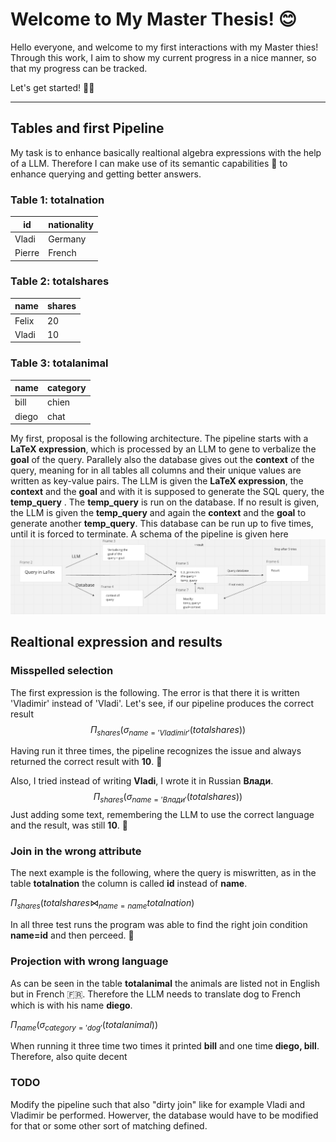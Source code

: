 # Welcome to My Master Thesis! 😊

Hello everyone, and welcome to my first interactions with my Master thies!  Through this work, I aim to show my current progress in a nice manner, so that my progress can be tracked.

Let's get started! 👋🏻

---

## Tables and first Pipeline

My task is to enhance basically realtional algebra expressions with the help of a LLM.
Therefore I can make use of its semantic capabilities 🧠 to enhance querying and getting better answers.

### Table 1: totalnation

| id            | nationality   | 
|---------------|---------------|
| Vladi         | Germany       |
| Pierre        | French        |


### Table 2: totalshares

| name          | shares   | 
|---------------|----------|
| Felix         | 20       |
| Vladi         | 10       |

### Table 3: totalanimal

| name          | category   | 
|---------------|------------|
| bill          | chien      |
| diego         | chat       |


My first, proposal is the following architecture. The pipeline starts with a **LaTeX expression**, which is processed by an LLM to gene to verbalize the **goal** of the query. Parallely also the database gives out the **context** of the query, meaning for in all tables all columns and their unique values are written as key-value pairs. The LLM is given the **LaTeX expression**, the **context** and the **goal** and with it is supposed to generate the SQL query, the **temp_query** . The **temp_query** is run on the database. If no result is given, the LLM is given the **temp_query** and again the **context** and the **goal** to generate another **temp_query**. This database can be run up to five times, until it is forced to terminate. A schema of the pipeline is given here
![Alt text for the image](First_pipeline.png)

## Realtional expression and results

### Misspelled selection
The first expression is the following. The error is that there it is written 'Vladimir' instead of 'Vladi'. Let's see, if our pipeline produces the correct result
$$\Pi_{shares}(\sigma_{name='Vladimir'}(totalshares))$$

Having run it three times, the pipeline recognizes the issue and always returned the correct result with **10**. 🥳

Also, I tried instead of writing **Vladi**, I wrote it in Russian **Влади**.
$$\Pi_{shares}(\sigma_{name='Влади'}(totalshares))$$
Just adding some text, remembering the LLM to use the correct language and the result, was still **10**. 🥳

### Join in the wrong attribute

The next example is the following, where the query is miswritten, as in the table **totalnation** the column is called **id** instead of **name**.

$\Pi_{shares}(totalshares \bowtie_{name=name} totalnation)$

In all three test runs the program was able to find the right join condition **name=id** and then perceed. 🥳

### Projection with wrong language

As can be seen in the table **totalanimal** the animals are listed not in English but in French 🇫🇷. Therefore the LLM needs to translate dog to French which is with his name **diego**.

$\Pi_{name}(\sigma_{category='dog'}(totalanimal))$

When running it three time two times it printed **bill** and one time **diego, bill**. Therefore, also quite decent

### TODO

Modify the pipeline such that also "dirty join" like for example Vladi and Vladimir be performed.
Howerver, the database would have to be modified for that or some other sort of matching defined.


